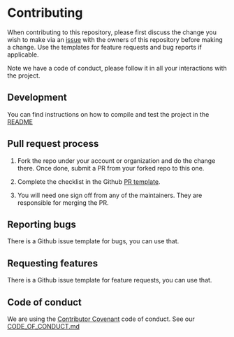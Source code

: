 # Contributing

When contributing to this repository, please first discuss the change you wish to make via an [issue](https://github.com/getapid/apid-cli/issues) with the owners of this repository before making a change. Use the templates for feature requests and bug reports if applicable.

Note we have a code of conduct, please follow it in all your interactions with the project.

## Development

You can find instructions on how to compile and test the project in the [README](README.md)

## Pull request process

1. Fork the repo under your account or organization and do the change there. Once done, submit a PR from your forked repo to this one.

1. Complete the checklist in the Github [PR template](.github/pull_request_template.md). 

1. You will need one sign off from any of the maintainers. They are responsible for merging the PR.

## Reporting bugs

There is a Github issue template for bugs, you can use that.

## Requesting features

There is a Github issue template for feature requests, you can use that.

## Code of conduct

We are using the [Contributor Covenant](https://www.contributor-covenant.org/) code of conduct. See our [CODE_OF_CONDUCT.md](CODE_OF_CONDUCT.md)

